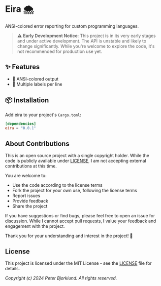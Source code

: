 # Eira 🌨️

ANSI-colored error reporting for custom programming languages.

> ⚠️ **Early Development Notice**: This project is in its very early stages and under active development. The API is unstable and likely to change significantly. While you're welcome to explore the code, it's not recommended for production use yet.


## ✨ Features

* 🎨 ANSI-colored output
* 🎯 Multiple labels per line

## 📦 Installation

Add eira to your project's `Cargo.toml`:

```toml
[dependencies]
eira = "0.0.1"
```

## About Contributions

This is an open source project with a single copyright holder.
While the code is publicly available under [LICENSE](LICENSE), I am not accepting external contributions at this time.

You are welcome to:
- Use the code according to the license terms
- Fork the project for your own use, following the license terms
- Report issues
- Provide feedback
- Share the project

If you have suggestions or find bugs, please feel free to open an issue for discussion. While I cannot accept
pull requests, I value your feedback and engagement with the project.

Thank you for your understanding and interest in the project! 🙏

## License

This project is licensed under the MIT License - see the [LICENSE](LICENSE) file for details.

_Copyright (c) 2024 Peter Bjorklund. All rights reserved._
